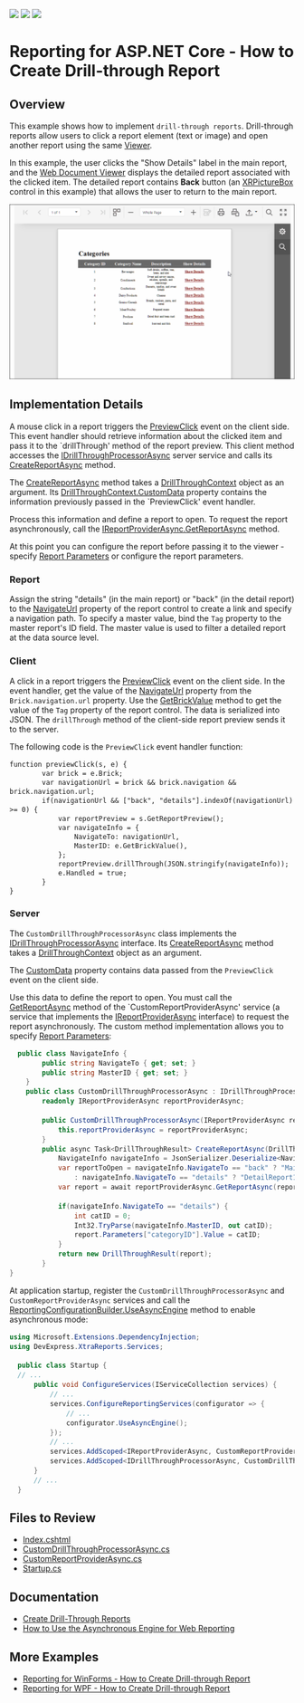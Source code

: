 <!-- default badges list -->
![](https://img.shields.io/endpoint?url=https://codecentral.devexpress.com/api/v1/VersionRange/128602993/2023.1)
[![](https://img.shields.io/badge/Open_in_DevExpress_Support_Center-FF7200?style=flat-square&logo=DevExpress&logoColor=white)](https://supportcenter.devexpress.com/ticket/details/T483368)
[![](https://img.shields.io/badge/📖_How_to_use_DevExpress_Examples-e9f6fc?style=flat-square)](https://docs.devexpress.com/GeneralInformation/403183)
<!-- default badges end -->
# Reporting for ASP.NET Core - How to Create Drill-through Report

## Overview 

This example shows how to implement `drill-through reports`. Drill-through reports allow users to click a report element (text or image) and open another report using the same [Viewer](https://docs.devexpress.com/XtraReports/400248/web-reporting/asp-net-core-reporting/document-viewer). 

In this example, the user clicks the "Show Details" label in the main report, and the [Web Document Viewer](https://docs.devexpress.com/XtraReports/400248/web-reporting/asp-net-core-reporting/document-viewer) displays the detailed report associated with the clicked item. The detailed report contains **Back** button (an [XRPictureBox](https://docs.devexpress.com/XtraReports/DevExpress.XtraReports.UI.XRPictureBox) control in this example) that allows the user to return to the main report.

![Reporting for ASP.NET Core - How to Create Drill-through Report](Images/webdrillthrough.gif)

## Implementation Details 

A mouse click in a report triggers the [PreviewClick](https://docs.devexpress.com/XtraReports/DevExpress.AspNetCore.Reporting.WebDocumentViewer.WebDocumentViewerClientSideEventsBuilder.PreviewClick(System.String)) event on the client side. This event handler should retrieve information about the clicked item and pass it to the `drillThrough' method of the report preview. This client method accesses the [IDrillThroughProcessorAsync](https://docs.devexpress.com/XtraReports/DevExpress.XtraReports.Web.WebDocumentViewer.IDrillThroughProcessorAsync) server service and calls its [CreateReportAsync](https://docs.devexpress.com/XtraReports/DevExpress.XtraReports.Web.WebDocumentViewer.IDrillThroughProcessorAsync.CreateReportAsync(DevExpress.XtraReports.Web.WebDocumentViewer.DrillThroughContext)) method. 

The [CreateReportAsync](https://docs.devexpress.com/XtraReports/DevExpress.XtraReports.Web.WebDocumentViewer.IDrillThroughProcessorAsync.CreateReportAsync(DevExpress.XtraReports.Web.WebDocumentViewer.DrillThroughContext)) method takes a [DrillThroughContext](https://docs.devexpress.com/XtraReports/DevExpress.XtraReports.Web.WebDocumentViewer.DrillThroughContext) object as an argument. Its [DrillThroughContext.CustomData](https://docs.devexpress.com/XtraReports/DevExpress.XtraReports.Web.WebDocumentViewer.DrillThroughContext.CustomData) property contains the information previously passed in the `PreviewClick' event handler. 

Process this information and define a report to open. To request the report asynchronously, call the [IReportProviderAsync.GetReportAsync](https://docs.devexpress.com/XtraReports/DevExpress.XtraReports.Services.IReportProviderAsync) method. 

At this point you can configure the report before passing it to the viewer - specify [Report Parameters](https://docs.devexpress.com/XtraReports/4812/detailed-guide-to-devexpress-reporting/shape-report-data/use-report-parameters) or configure the report parameters. 

### Report  

Assign the string "details" (in the main report) or "back" (in the detail report) to the [NavigateUrl](https://docs.devexpress.com/XtraReports/DevExpress.XtraReports.UI.XRControl.NavigateUrl) property of the report control to create a link and specify a navigation path. To specify a master value, bind the `Tag` property to the master report's ID field.
The master value is used to filter a detailed report at the data source level. 

### Client 

A click in a report triggers the [PreviewClick](https://docs.devexpress.com/XtraReports/DevExpress.AspNetCore.Reporting.WebDocumentViewer.WebDocumentViewerClientSideEventsBuilder.PreviewClick(System.String)) event on the client side. In the event handler, get the value of the [NavigateUrl](https://docs.devexpress.com/XtraReports/DevExpress.XtraReports.UI.XRControl.NavigateUrl) property from the `Brick.navigation.url` property.
Use the [GetBrickValue](https://docs.devexpress.com/XtraReports/js-ASPxClientPreviewClickEventArgs#js_aspxclientpreviewclickeventargs_getbrickvalue) method to get the value of the `Tag` property of the report control. 
The data is serialized into JSON. The `drillThrough` method of the client-side report preview sends it to the server.

The following code is the `PreviewClick` event handler function: 

```
function previewClick(s, e) {
        var brick = e.Brick;
        var navigationUrl = brick && brick.navigation && brick.navigation.url;
        if(navigationUrl && ["back", "details"].indexOf(navigationUrl) >= 0) {
            var reportPreview = s.GetReportPreview();
            var navigateInfo = {
                NavigateTo: navigationUrl,
                MasterID: e.GetBrickValue(),
            };
            reportPreview.drillThrough(JSON.stringify(navigateInfo));
            e.Handled = true;
        }
}
```

### Server 

The `CustomDrillThroughProcessorAsync` class implements the [IDrillThroughProcessorAsync](https://docs.devexpress.com/XtraReports/DevExpress.XtraReports.Web.WebDocumentViewer.IDrillThroughProcessorAsync) interface. Its [CreateReportAsync](https://docs.devexpress.com/XtraReports/DevExpress.XtraReports.Web.WebDocumentViewer.IDrillThroughProcessorAsync.CreateReportAsync(DevExpress.XtraReports.Web.WebDocumentViewer.DrillThroughContext)) method takes a [DrillThroughContext](https://docs.devexpress.com/XtraReports/DevExpress.XtraReports.Web.WebDocumentViewer.DrillThroughContext) object as an argument.

The [CustomData](https://docs.devexpress.com/XtraReports/DevExpress.XtraReports.Web.WebDocumentViewer.DrillThroughContext.CustomData) property contains data passed from the `PreviewClick` event on the client side. 

Use this data to define the report to open. You must call the [GetReportAsync](https://docs.devexpress.com/XtraReports/DevExpress.XtraReports.Services.IReportProviderAsync) method of the `CustomReportProviderAsync' service (a service that implements the [IReportProviderAsync](https://docs.devexpress.com/XtraReports/DevExpress.XtraReports.Services.IReportProviderAsync) interface) to request the report asynchronously. The custom method implementation allows you to specify [Report Parameters](https://docs.devexpress.com/XtraReports/4812/detailed-guide-to-devexpress-reporting/shape-report-data/use-report-parameters):
 

```csharp
  public class NavigateInfo {
        public string NavigateTo { get; set; }
        public string MasterID { get; set; }
    }
    public class CustomDrillThroughProcessorAsync : IDrillThroughProcessorAsync {
        readonly IReportProviderAsync reportProviderAsync;

        public CustomDrillThroughProcessorAsync(IReportProviderAsync reportProviderAsync) {
            this.reportProviderAsync = reportProviderAsync;
        }
        public async Task<DrillThroughResult> CreateReportAsync(DrillThroughContext context) {
            NavigateInfo navigateInfo = JsonSerializer.Deserialize<NavigateInfo>(context.CustomData);
            var reportToOpen = navigateInfo.NavigateTo == "back" ? "MainReport"
                : navigateInfo.NavigateTo == "details" ? "DetailReport1" : null;
            var report = await reportProviderAsync.GetReportAsync(reportToOpen, null) ?? context.Report;

            if(navigateInfo.NavigateTo == "details") {
                int catID = 0;
                Int32.TryParse(navigateInfo.MasterID, out catID);
                report.Parameters["categoryID"].Value = catID;
            }
            return new DrillThroughResult(report);
        }
}
```
At application startup, register the `CustomDrillThroughProcessorAsync` and `CustomReportProviderAsync` services and call the [ReportingConfigurationBuilder.UseAsyncEngine](https://docs.devexpress.com/XtraReports/DevExpress.XtraReports.Web.WebDocumentViewer.DefaultWebDocumentViewerContainer.UseAsyncEngine?f=export) method to enable asynchronous mode:

```csharp
using Microsoft.Extensions.DependencyInjection;
using DevExpress.XtraReports.Services;

  public class Startup {
  // ...
      public void ConfigureServices(IServiceCollection services) {          
          // ...
          services.ConfigureReportingServices(configurator => {
              // ...
              configurator.UseAsyncEngine();
          });
          // ...
          services.AddScoped<IReportProviderAsync, CustomReportProviderAsync>();
          services.AddScoped<IDrillThroughProcessorAsync, CustomDrillThroughProcessorAsync>();
      }
      // ...
  }
```

## Files to  Review

- [Index.cshtml](Views/Home/Index.cshtml) 
- [CustomDrillThroughProcessorAsync.cs](Services/CustomDrillThroughProcessorAsync.cs)
- [CustomReportProviderAsync.cs](Services/CustomReportProviderAsync.cs)
- [Startup.cs](Startup.cs)
## Documentation

* [Create Drill-Through Reports](https://docs.devexpress.com/XtraReports/4789/detailed-guide-to-devexpress-reporting/provide-interactivity/create-drill-through-reports)
* [How to Use the Asynchronous Engine for Web Reporting](https://github.com/DevExpress-Examples/Reporting-Use-Async-Engine-In-AspNet-Core)

## More Examples

- [Reporting for WinForms - How to Create Drill-through Report](https://github.com/DevExpress-Examples/reporting-winforms-drill-through)
- [Reporting for WPF - How to Create Drill-through Report](https://github.com/DevExpress-Examples/reporting-wpf-drill-through)
